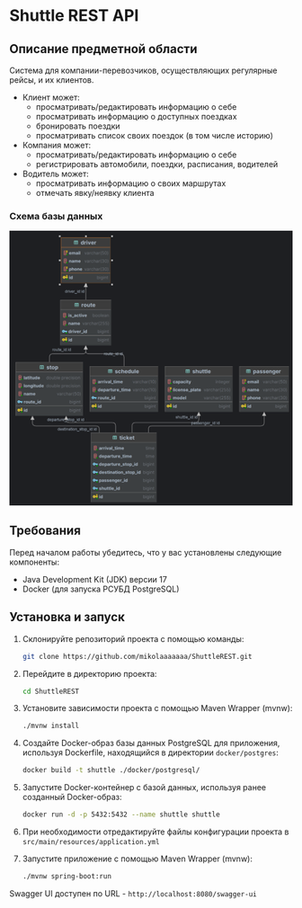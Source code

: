 # Shuttle REST API

## Описание предметной области

Система для компании-перевозчиков, осуществляющих регулярные рейсы, и их клиентов.
- Клиент может:
  - просматривать/редактировать информацию о себе
  - просматривать информацию о доступных поездках 
  - бронировать поездки
  - просматривать список своих поездок (в том числе историю)
- Компания может:
  - просматривать/редактировать информацию о себе 
  - регистрировать автомобили, поездки, расписания, водителей
- Водитель может:
  - просматривать информацию о своих маршрутах
  - отмечать явку/неявку клиента
  
### Схема базы данных 
![img.png](img.png)
## Требования

Перед началом работы убедитесь, что у вас установлены следующие компоненты:

- Java Development Kit (JDK) версии 17
- Docker (для запуска РСУБД PostgreSQL)

## Установка и запуск

1. Склонируйте репозиторий проекта с помощью команды:

   ```bash
   git clone https://github.com/mikolaaaaaaa/ShuttleREST.git
   ```

2. Перейдите в директорию проекта:

   ```bash
   cd ShuttleREST
   ```

3. Установите зависимости проекта с помощью Maven Wrapper (mvnw):

   ```bash
   ./mvnw install
   ```

4. Создайте Docker-образ базы данных PostgreSQL для приложения, используя Dockerfile, находящийся в
   директории `docker/postgres`:

   ```bash
   docker build -t shuttle ./docker/postgresql/
   ```

5. Запустите Docker-контейнер с базой данных, используя ранее созданный Docker-образ:

   ```bash
   docker run -d -p 5432:5432 --name shuttle shuttle
   ```

6. При необходимости отредактируйте файлы конфигурации проекта в `src/main/resources/application.yml`

7. Запустите приложение с помощью Maven Wrapper (mvnw):

   ```bash
   ./mvnw spring-boot:run
   ```

Swagger UI доступен по URL - `http://localhost:8080/swagger-ui`
